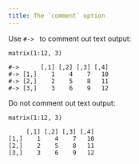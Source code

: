```yaml
---
title: The `comment` option
---
```


Use `#-> ` to comment out text output:

``` {.r}
matrix(1:12, 3)
```

```
#->      [,1] [,2] [,3] [,4]
#-> [1,]    1    4    7   10
#-> [2,]    2    5    8   11
#-> [3,]    3    6    9   12
```

Do not comment out text output:

``` {.r}
matrix(1:12, 3)
```

```
     [,1] [,2] [,3] [,4]
[1,]    1    4    7   10
[2,]    2    5    8   11
[3,]    3    6    9   12
```
